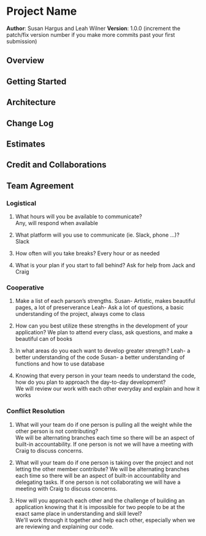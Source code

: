 # Project Name

**Author**: Susan Hargus and Leah Wilner
**Version**: 1.0.0 (increment the patch/fix version number if you make more commits past your first submission)

## Overview
<!-- Provide a high level overview of what this application is and why you are building it, beyond the fact that it's an assignment for this class. (i.e. What's your problem domain?) -->

## Getting Started
<!-- What are the steps that a user must take in order to build this app on their own machine and get it running? -->

## Architecture
<!-- Provide a detailed description of the application design. What technologies (languages, libraries, etc) you're using, and any other relevant design information. -->

## Change Log
<!-- Use this area to document the iterative changes made to your application as each feature is successfully implemented. Use time stamps. Here's an example:

01-01-2001 4:59pm - Application now has a fully-functional express server, with a GET route for the location resource. -->

## Estimates
<!-- See below -->

## Credit and Collaborations
<!-- Give credit (and a link) to other people or resources that helped you build this application. -->


## Team Agreement

### Logistical  

1. What hours will you be available to communicate?  
    Any, will respond when available  

2. What platform will you use to communicate (ie. Slack, phone …)?  
    Slack

3. How often will you take breaks? 
    Every hour or as needed

4. What is your plan if you start to fall behind? 
    Ask for help from Jack and Craig

### Cooperative  

1. Make a list of each parson’s strengths. 
    Susan- Artistic, makes beautiful pages, a lot of preserverance
    Leah- Ask a lot of questions, a basic understanding of the project, always come to class

2. How can you best utilize these strengths in the development of your application? 
    We plan to attend every class, ask questions, and make a beautiful can of books

3. In what areas do you each want to develop greater strength? 
    Leah- a better understanding of the code
    Susan- a better understanding of functions and how to use database

4. Knowing that every person in your team needs to understand the code, how do you plan to approach the day-to-day development?  
    We will review our work with each other everyday and explain and how it works  

### Conflict Resolution  

1. What will your team do if one person is pulling all the weight while the other person is not contributing?  
    We will be alternating branches each time so there will be an aspect of built-in accountability. If one person is not we will have a meeting with Craig to discuss concerns.

2. What will your team do if one person is taking over the project and not letting the other member contribute? 
    We will be alternating branches each time so there will be an aspect of built-in accountability and delegating tasks. If one person is not collaborating we will have a meeting with Craig to discuss concerns.

3. How will you approach each other and the challenge of building an application knowing that it is impossible for two people to be at the exact same place in understanding and skill level?  
    We'll work through it together and help each other, especially when we are reviewing and explaining our code.

